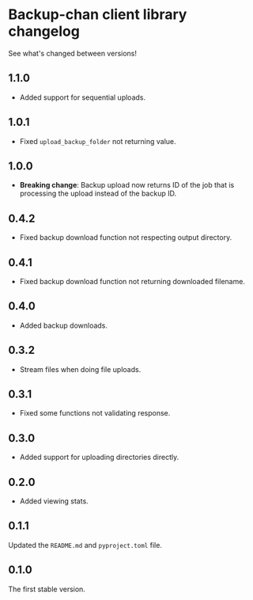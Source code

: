 # Backup-chan client library changelog

See what's changed between versions!

## 1.1.0

* Added support for sequential uploads.

## 1.0.1

* Fixed `upload_backup_folder` not returning value.

## 1.0.0

* **Breaking change**: Backup upload now returns ID of the job that is processing the upload instead of the backup ID.

## 0.4.2

* Fixed backup download function not respecting output directory.

## 0.4.1

* Fixed backup download function not returning downloaded filename.

## 0.4.0

* Added backup downloads.

## 0.3.2

* Stream files when doing file uploads.

## 0.3.1

* Fixed some functions not validating response.

## 0.3.0

* Added support for uploading directories directly.

## 0.2.0

* Added viewing stats.

## 0.1.1

Updated the `README.md` and `pyproject.toml` file.

## 0.1.0

The first stable version.
